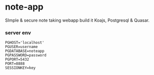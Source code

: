 # note-app
SImple &amp; secure note taking webapp build it Koajs, Postgresql &amp; Quasar.
### server env
```
PGHOST='localhost'
PGUSER=username
PGDATABASE=noteapp
PGPASSWORD=password
PGPORT=5432
PORT=8888
SESSIONKEY=key
```
